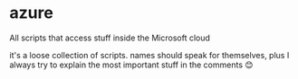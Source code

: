 # azure
All scripts that access stuff inside the Microsoft cloud

it's a loose collection of scripts. names should speak for themselves, plus I always try to explain the most important stuff in the comments 😊
